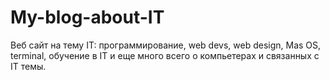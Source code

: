 # My-blog-about-IT
Веб сайт на тему IT: программирование, web devs, web design, Mas OS, terminal, обучение в IT и еще много всего о компьетерах и связанных с IT темы.
